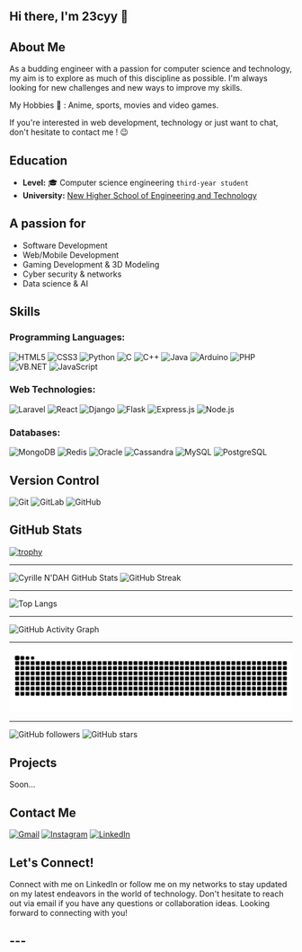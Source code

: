 ## Hi there, I'm 23cyy 👋

## About Me

As a budding engineer with a passion for computer science and technology, my aim is to explore as much of this discipline as possible. I'm always looking for new challenges and new ways to improve my skills. 

My Hobbies 🎲 : Anime, sports, movies and video games.

If you're interested in web development, technology or just want to chat, don't hesitate to contact me ! 😉

## Education

- **Level:** 🎓 Computer science engineering `third-year student`
- **University:** [New Higher School of Engineering and Technology](https://ensit.ci/)

## A passion for

- Software Development
- Web/Mobile Development
- Gaming Development & 3D Modeling
- Cyber security & networks
- Data science & AI

## Skills

### Programming Languages:

![HTML5](https://img.shields.io/badge/HTML5-E34F26?style=for-the-badge&logo=html5&logoColor=white)
![CSS3](https://img.shields.io/badge/CSS3-1572B6?style=for-the-badge&logo=css3&logoColor=white)
![Python](https://img.shields.io/badge/Python-3776AB?style=for-the-badge&logo=python&logoColor=white)
![C](https://img.shields.io/badge/C-00599C?style=for-the-badge&logo=c&logoColor=white)
![C++](https://img.shields.io/badge/C++-00599C?style=for-the-badge&logo=cplusplus&logoColor=white)
![Java](https://img.shields.io/badge/Java-007396?style=for-the-badge&logo=java&logoColor=white)
![Arduino](https://img.shields.io/badge/Arduino-00979D?style=for-the-badge&logo=arduino&logoColor=white)
![PHP](https://img.shields.io/badge/PHP-777BB4?style=for-the-badge&logo=php&logoColor=white)
![VB.NET](https://img.shields.io/badge/VB.NET-512BD4?style=for-the-badge&logo=dot-net&logoColor=white)
![JavaScript](https://img.shields.io/badge/JavaScript-F7DF1E?style=for-the-badge&logo=javascript&logoColor=black)

### Web Technologies:

![Laravel](https://img.shields.io/badge/Laravel-FF2D20?style=for-the-badge&logo=laravel&logoColor=white)
![React](https://img.shields.io/badge/React-61DAFB?style=for-the-badge&logo=react&logoColor=black)
![Django](https://img.shields.io/badge/Django-092E20?style=for-the-badge&logo=django&logoColor=white)
![Flask](https://img.shields.io/badge/Flask-000000?style=for-the-badge&logo=flask&logoColor=white)
![Express.js](https://img.shields.io/badge/Express.js-000000?style=for-the-badge&logo=express&logoColor=white)
![Node.js](https://img.shields.io/badge/Node.js-339933?style=for-the-badge&logo=node-dot-js&logoColor=white)

### Databases:

![MongoDB](https://img.shields.io/badge/MongoDB-47A248?style=for-the-badge&logo=mongodb&logoColor=white)
![Redis](https://img.shields.io/badge/Redis-DC382D?style=for-the-badge&logo=redis&logoColor=white)
![Oracle](https://img.shields.io/badge/Oracle-F80000?style=for-the-badge&logo=oracle&logoColor=white)
![Cassandra](https://img.shields.io/badge/Apache%20Cassandra-1287B1?style=for-the-badge&logo=apache-cassandra&logoColor=white)
![MySQL](https://img.shields.io/badge/MySQL-4479A1?style=for-the-badge&logo=mysql&logoColor=white)
![PostgreSQL](https://img.shields.io/badge/PostgreSQL-336791?style=for-the-badge&logo=postgresql&logoColor=white)

## Version Control

![Git](https://img.shields.io/badge/Git-F05032?style=for-the-badge&logo=git&logoColor=white)
![GitLab](https://img.shields.io/badge/GitLab-FC6D26?style=for-the-badge&logo=gitlab&logoColor=white)
![GitHub](https://img.shields.io/badge/GitHub-181717?style=for-the-badge&logo=github&logoColor=white)



## GitHub Stats

[![trophy](https://github-profile-trophy.vercel.app/?username=23cyy&theme=onedark)](https://github.com/ryo-ma/github-profile-trophy)

---

![Cyrille N'DAH GitHub Stats](https://github-readme-stats.vercel.app/api?username=23cyy&show_icons=true&theme=radical) ![GitHub Streak](https://github-readme-streak-stats.herokuapp.com/?user=23cyy&theme=radical)

---

![Top Langs](https://github-readme-stats.vercel.app/api/top-langs/?username=23cyy&layout=compact&theme=radical)

---

![GitHub Activity Graph](https://github-readme-activity-graph.vercel.app/graph?username=23cyy&theme=react-dark)

---

![GitHub Snake Animation](https://github.com/23cyy/23cyy/blob/output/github-contribution-grid-snake.svg)





---

![GitHub followers](https://img.shields.io/github/followers/23cyy?style=social)
![GitHub stars](https://img.shields.io/github/stars/23cyy?style=social)


## Projects

Soon...

## Contact Me

[![Gmail](https://img.shields.io/badge/Gmail-D14836?style=for-the-badge&logo=gmail&logoColor=white)](mailto:cyrillendah.23@gmail.com)
[![Instagram](https://img.shields.io/badge/Instagram-E4405F?style=for-the-badge&logo=instagram&logoColor=white)](https://www.instagram.com/holyy.dev/)
[![LinkedIn](https://img.shields.io/badge/LinkedIn-0077B5?style=for-the-badge&logo=linkedin&logoColor=white)](https://www.linkedin.com/in/cyrille-n-dah-172022225)

## Let's Connect!

Connect with me on LinkedIn or follow me on my networks to stay updated on my latest endeavors in the world of technology. Don't hesitate to reach out via email if you have any questions or collaboration ideas. Looking forward to connecting with you!

## ---
